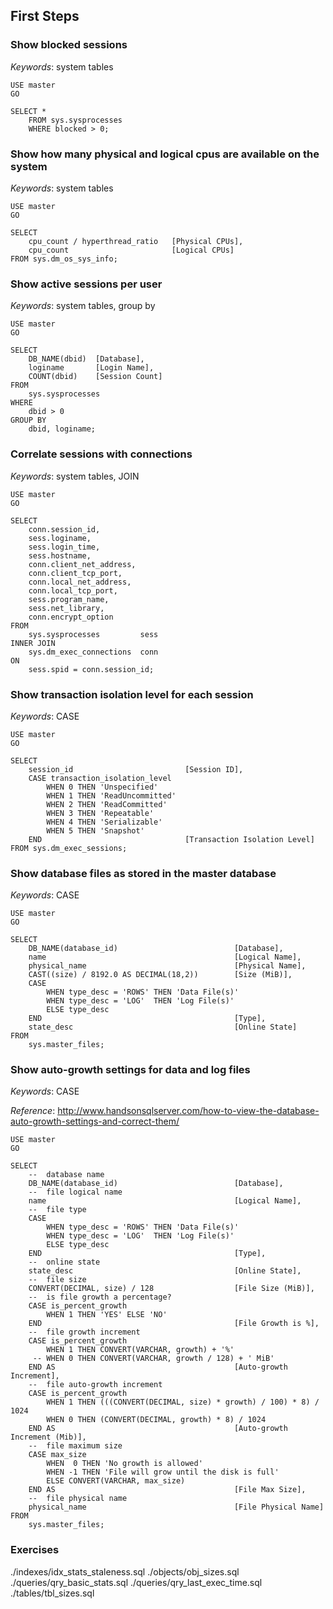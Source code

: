 ## First Steps

### Show blocked sessions

*Keywords*: system tables

    USE master
    GO

    SELECT *
        FROM sys.sysprocesses
        WHERE blocked > 0;


### Show how many physical and logical cpus are available on the system

*Keywords*: system tables

    USE master
    GO

    SELECT
        cpu_count / hyperthread_ratio   [Physical CPUs],
        cpu_count                       [Logical CPUs]
    FROM sys.dm_os_sys_info;


### Show active sessions per user

*Keywords*: system tables, group by

    USE master
    GO

    SELECT 
        DB_NAME(dbid)  [Database],
        loginame       [Login Name],
        COUNT(dbid)    [Session Count]
    FROM
        sys.sysprocesses
    WHERE 
        dbid > 0
    GROUP BY 
        dbid, loginame;


### Correlate sessions with connections

*Keywords*: system tables, JOIN

    USE master
    GO

    SELECT
        conn.session_id,
        sess.loginame,
        sess.login_time,
        sess.hostname,
        conn.client_net_address,
        conn.client_tcp_port,
        conn.local_net_address,
        conn.local_tcp_port,
        sess.program_name,
        sess.net_library,
        conn.encrypt_option
    FROM
        sys.sysprocesses         sess
    INNER JOIN
        sys.dm_exec_connections  conn
    ON
        sess.spid = conn.session_id;


### Show transaction isolation level for each session

*Keywords*: CASE

    USE master
    GO

    SELECT
        session_id                         [Session ID],
        CASE transaction_isolation_level
            WHEN 0 THEN 'Unspecified'
            WHEN 1 THEN 'ReadUncommitted'
            WHEN 2 THEN 'ReadCommitted'
            WHEN 3 THEN 'Repeatable'
            WHEN 4 THEN 'Serializable'
            WHEN 5 THEN 'Snapshot'
        END                                [Transaction Isolation Level]
    FROM sys.dm_exec_sessions;


### Show database files as stored in the master database

*Keywords*: CASE

    USE master
    GO

    SELECT
        DB_NAME(database_id)                          [Database],
        name                                          [Logical Name],
        physical_name                                 [Physical Name],
        CAST((size) / 8192.0 AS DECIMAL(18,2))        [Size (MiB)],
        CASE
            WHEN type_desc = 'ROWS' THEN 'Data File(s)'
            WHEN type_desc = 'LOG'  THEN 'Log File(s)'
            ELSE type_desc
        END                                           [Type],
        state_desc                                    [Online State]
    FROM
        sys.master_files;


### Show auto-growth settings for data and log files

*Keywords*: CASE

*Reference*: http://www.handsonsqlserver.com/how-to-view-the-database-auto-growth-settings-and-correct-them/

    USE master
    GO

    SELECT
        --  database name
        DB_NAME(database_id)                          [Database],
        --  file logical name
        name                                          [Logical Name],
        --  file type
        CASE
            WHEN type_desc = 'ROWS' THEN 'Data File(s)'
            WHEN type_desc = 'LOG'  THEN 'Log File(s)'
            ELSE type_desc
        END                                           [Type],
        --  online state
        state_desc                                    [Online State],
        --  file size
        CONVERT(DECIMAL, size) / 128                  [File Size (MiB)],
        --  is file growth a percentage?
        CASE is_percent_growth
            WHEN 1 THEN 'YES' ELSE 'NO'
        END                                           [File Growth is %],
        --  file growth increment
        CASE is_percent_growth
            WHEN 1 THEN CONVERT(VARCHAR, growth) + '%'
         -- WHEN 0 THEN CONVERT(VARCHAR, growth / 128) + ' MiB'
        END AS                                        [Auto-growth Increment],
        --  file auto-growth increment
        CASE is_percent_growth
            WHEN 1 THEN (((CONVERT(DECIMAL, size) * growth) / 100) * 8) / 1024
            WHEN 0 THEN (CONVERT(DECIMAL, growth) * 8) / 1024
        END AS                                        [Auto-growth Increment (Mib)],
        --  file maximum size
        CASE max_size
            WHEN  0 THEN 'No growth is allowed'
            WHEN -1 THEN 'File will grow until the disk is full'
            ELSE CONVERT(VARCHAR, max_size)
        END AS                                        [File Max Size],
        --  file physical name
        physical_name                                 [File Physical Name]
    FROM
        sys.master_files;


### Exercises


<!-- vim: set fenc=utf-8 spell spl=en ts=4 sw=4 et filetype=markdown : -->
./indexes/idx_stats_staleness.sql
./objects/obj_sizes.sql
./queries/qry_basic_stats.sql
./queries/qry_last_exec_time.sql
./tables/tbl_sizes.sql
